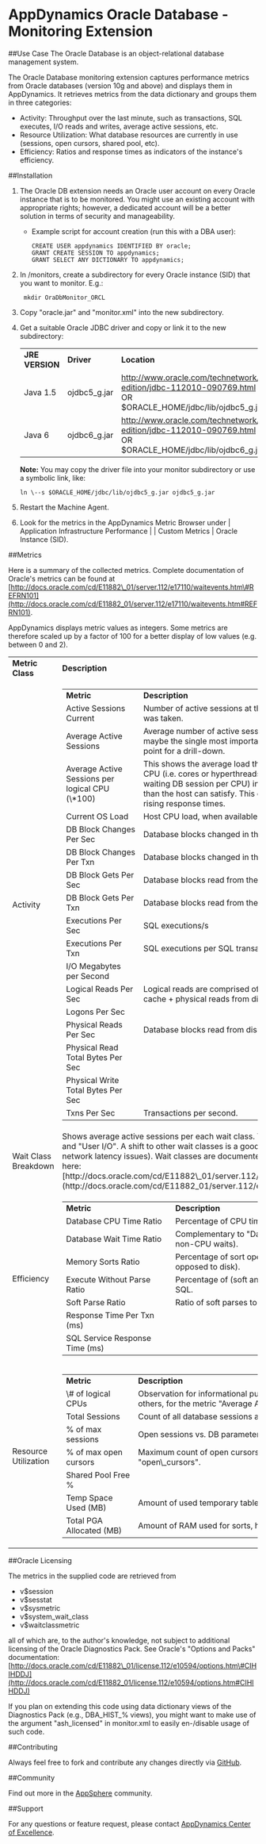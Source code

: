 # AppDynamics Oracle Database - Monitoring Extension

##Use Case
The Oracle Database is an object-relational database management system. 

The Oracle Database monitoring extension captures performance metrics from Oracle databases (version 10g and above) and displays them in AppDynamics. It retrieves metrics from the data dictionary and groups them in three categories:

-   Activity: Throughput over the last minute, such as transactions, SQL executes, I/O reads and writes, average active sessions, etc.
-   Resource Utilization: What database resources are currently in use (sessions, open cursors, shared pool, etc).
-   Efficiency: Ratios and response times as indicators of the instance's efficiency.

##Installation

1.  The Oracle DB extension needs an Oracle user account on every Oracle instance that is to be monitored. You might use an existing account with appropriate rights; however, a dedicated account will be a better solution in terms of security and manageability.
    -   Example script for account creation (run this with a DBA user):

            CREATE USER appdynamics IDENTIFIED BY oracle;
            GRANT CREATE SESSION TO appdynamics;
            GRANT SELECT ANY DICTIONARY TO appdynamics;

2.  In <machine-agent-home>/monitors, create a subdirectory for every Oracle instance (SID) that you want to monitor. E.g.:

         mkdir OraDbMonitor_ORCL 

3.  Copy "oracle.jar" and "monitor.xml" into the new subdirectory.
4.  Get a suitable Oracle JDBC driver and copy or link it to the new subdirectory:

    <table>
    <tbody>
    <tr class="odd">
    <td align="left"><strong>JRE VERSION</strong></td>
    <td align="left"><strong>Driver</strong></td>
    <td align="left"><strong>Location</strong></td>
    </tr>
    <tr class="even">
    <td align="left">Java 1.5</td>
    <td align="left">ojdbc5_g.jar</td>
    <td align="left"><a href="http://www.oracle.com/technetwork/database/enterprise-edition/jdbc-112010-090769.html">http://www.oracle.com/technetwork/database/enterprise-edition/jdbc-112010-090769.html</a><br /> OR <br /> $ORACLE_HOME/jdbc/lib/ojdbc5_g.jar</td>
    </tr>
    <tr class="odd">
    <td align="left">Java 6</td>
    <td align="left">ojdbc6_g.jar</td>
    <td align="left"><a href="http://www.oracle.com/technetwork/database/enterprise-edition/jdbc-112010-090769.html">http://www.oracle.com/technetwork/database/enterprise-edition/jdbc-112010-090769.html</a><br /> OR <br /> $ORACLE_HOME/jdbc/lib/ojdbc6_g.jar <br /></td>
    </tr>
    </tbody>
    </table>

    **Note:**  You may copy the driver file into your monitor subdirectory or use a symbolic link, like:

        ln \--s $ORACLE_HOME/jdbc/lib/ojdbc5_g.jar ojdbc5_g.jar

5.  Restart the Machine Agent.
6.  Look for the metrics in the AppDynamics Metric Browser under | Application Infrastructure Performance  | <Tier> | Custom Metrics | Oracle Instance (SID).

##Metrics

Here is a summary of the collected metrics. Complete documentation of Oracle's metrics can be found at [http://docs.oracle.com/cd/E11882\_01/server.112/e17110/waitevents.htm\#REFRN101](http://docs.oracle.com/cd/E11882_01/server.112/e17110/waitevents.htm#REFRN101).

AppDynamics displays metric values as integers. Some metrics are therefore scaled up by a factor of 100 for a better display of low values (e.g. between 0 and 2).

<table>
<tr><td><strong>Metric Class</strong></td><td><strong>Description</strong></td>

<tr>
<td>Activity</td>
<td>

  <table>
    <tr><td><strong>Metric</strong></td><td><strong>Description</strong></td>
    <tr><td>Active Sessions Current</td><td>Number of active sessions at the point in time when the snapshot was taken.</td></tr>
    <tr><td>Average Active Sessions</td><td>Average number of active sessions within the last 60 s. This is maybe the single most important DB load metric and a good starting point for a drill-down.</td></tr>
    <tr><td>Average Active Sessions per logical CPU (\*100)</td><td>This shows the average load the database imposes on each logical CPU (i.e. cores or hyperthreads). Values above 100 (more than 1 waiting DB session per CPU) indicate a higher demand for resources than the host can satisfy. This often marks the beginning of quickly rising response times.</td></tr>
    <tr><td>Current OS Load</td><td>Host CPU load, when available.</td></tr>
    <tr><td> DB Block Changes Per Sec</td><td>Database blocks changed in the buffer cache.</td></tr>
    <tr><td>DB Block Changes Per Txn</td><td>Database blocks changed in the buffer cache per SQL transaction.</td></tr>
    <tr><td>DB Block Gets Per Sec</td><td>Database blocks read from the buffer cache.</td></tr>
    <tr><td>DB Block Gets Per Txn</td><td>Database blocks read from the buffer cache per SQL transaction.</td></tr>
    <tr><td>Executions Per Sec</td><td>SQL executions/s</td></tr>
    <tr><td>Executions Per Txn</td><td>SQL executions per SQL transaction.</td></tr>
    <tr><td>I/O Megabytes per Second</td> <td></td></tr>
    <tr><td>Logical Reads Per Sec</td><td>Logical reads are comprised of database block reads from the buffer cache + physical reads from disk.</td></tr>
    <tr><td>Logons Per Sec</td> <td></td></tr>
    <tr><td>Physical Reads Per Sec</td><td>Database blocks read from disk.</td></tr>
    <tr><td>Physical Read Total Bytes Per Sec</td> <td></td></tr>
    <tr><td>Physical Write Total Bytes Per Sec</td> <td></td></tr>
    <tr><td>Txns Per Sec</td><td>Transactions per second.</td> <td></td></tr>
  </table>
  
</td>
</tr>

<tr>
<td>Wait Class Breakdown <a name = "waitclassbreakdown"></a></td>
<td>Shows average active sessions per each wait class. Typically, the top wait classes are "CPU" and "User I/O". A shift to other wait classes is a good pointer for further   nvestigation (e.g., of network latency issues). Wait classes are documented in the Oracle Database Reference. See here: [http://docs.oracle.com/cd/E11882\_01/server.112/e17110/waitevents001.htm\#BGGHJGII](http://docs.oracle.com/cd/E11882_01/server.112/e17110/waitevents001.htm#BGGHJGII)</td>
</tr>


<tr>
  <td>Efficiency<a name = "efficiency"></a></td>
  <td>
  
   <table>
    <tr><td><strong>Metric</strong></td><td><strong>Description</strong></td></tr>
    <tr><td>Database CPU Time Ratio</td><td>Percentage of CPU time against all database time.</td></tr>
    <tr><td>Database Wait Time Ratio</td><td>Complementary to "Database CPU Time Ratio" (percentage of non-CPU waits).</td></tr>
    <tr><td>Memory Sorts Ratio</td><td>Percentage of sort operations that were done in RAM (as opposed to disk).</td></tr>
    <tr><td>Execute Without Parse Ratio</td><td>Percentage of (soft and hard) parsed SQL against all executed SQL.</td></tr>
    <tr><td>Soft Parse Ratio</td><td>Ratio of soft parses to hard parses.</td></tr>
    <tr><td>Response Time Per Txn (ms)</td> <td></td></tr>
    <tr><td>SQL Service Response Time (ms) <td></td> </tr>
   </table>
    
  </td>
</tr>

<tr><td>Resource Utilization<a name="resourceutilization"></a></td>
<td>

   <table>
    <tr><td><strong>Metric</strong></td><td><strong>Description</strong></td></tr>
    <tr><td> \# of logical CPUs</td><td>Observation for informational purpose. This count is used, among others, for the metric "Average Active Sessions per logical CPU".</td>
    <tr><td>Total Sessions</td><td>Count of all database sessions at the time the snapshot was taken.</td>
    <tr><td>% of max sessions</td><td>Open sessions vs. DB parameter "sessions".</td>
    <tr><td>% of max open cursors</td><td>Maximum count of open cursors in a session vs. DB parameter "open\_cursors".</td>
    <tr><td>Shared Pool Free %</td> <td></td>
    <tr><td>Temp Space Used (MB)</td><td>Amount of used temporary tablespace.</td>
    <tr><td>Total PGA Allocated (MB)</td><td>Amount of RAM used for sorts, hashes and the like.
  </table>
  </td>
</tr>

</table>

##Oracle Licensing

The metrics in the supplied code are retrieved from

-   v\$session
-   v\$sesstat
-   v\$sysmetric
-   v\$system\_wait\_class
-   v\$waitclassmetric

all of which are, to the author's knowledge, not subject to additional
licensing of the Oracle Diagnostics Pack. See Oracle's "Options and
Packs" documentation:
[http://docs.oracle.com/cd/E11882\_01/license.112/e10594/options.htm\#CIHIHDDJ](http://docs.oracle.com/cd/E11882_01/license.112/e10594/options.htm#CIHIHDDJ)

If you plan on extending this code using data dictionary views of the
Diagnostics Pack (e.g., DBA\_HIST\_% views), you might want to make use
of the argument "ash\_licensed" in monitor.xml to easily en-/disable
usage of such code.
 



##Contributing

Always feel free to fork and contribute any changes directly via [GitHub](https://github.com/Appdynamics/oracle-monitoring-extension).

##Community

Find out more in the [AppSphere](http://appsphere.appdynamics.com/t5/Extensions/Oracle-Database-Monitoring-Extension/idi-p/835) community.

##Support

For any questions or feature request, please contact [AppDynamics Center of Excellence](mailto://ace-request@appdynamics.com).
